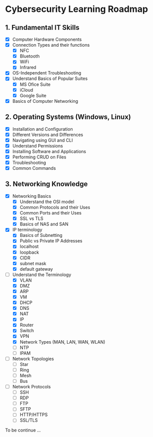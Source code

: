 # Cybersecurity Learning Roadmap

## 1. Fundamental IT Skills
- [x] Computer Hardware Components
- [x] Connection Types and their functions
	- [x] NFC
	- [x] Bluetooth
	- [x] WiFi
	- [x] Infrared
- [x] OS-Independent Troubleshooting
- [x] Understand Basics of Popular Suites
	- [x] MS Ofice Suite
	- [x] iCloud
	- [x] Google Suite
- [x] Basics of Computer Networking

## 2. Operating Systems (Windows, Linux)
- [x] Installation and Configuration
- [x] Different Versions and Differences
- [x] Navigating using GUI and CLI
- [x] Understand Permissions
- [x] Installing Software and Applications
- [x] Performing CRUD on Files
- [x] Troubleshooting
- [x] Common Commands

## 3. Networking Knowledge
- [x] Networking Basics
	- [x] Understand the OSI model
	- [x] Common Protocols and their Uses
	- [x] Common Ports and their Uses
	- [x] SSL vs TLS
	- [x] Basics of NAS and SAN
- [x] IP terminology
	- [x] Basics of Subnetting 
	- [x] Public vs Private IP Addresses
	- [x] localhost
	- [x] loopback
	- [x] CIDR
	- [x] subnet mask
	- [x] default gateway
- [ ] Understand the Terminology
	- [x] VLAN
	- [x] DMZ
	- [x] ARP
	- [x] VM
	- [x] DHCP
	- [x] DNS
	- [x] NAT
	- [x] IP
	- [x] Router
	- [x] Switch
	- [x] VPN
	- [x] Network Types (MAN, LAN, WAN, WLAN)
	- [ ] NTP
	- [ ] IPAM
- [ ] Network Topologies
	- [ ] Star
	- [ ] Ring
	- [ ] Mesh
	- [ ] Bus
- [ ] Network Protocols
	- [ ] SSH
	- [ ] RDP
	- [ ] FTP
	- [ ] SFTP
	- [ ] HTTP/HTTPS
	- [ ] SSL/TLS

To be continue ...

